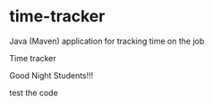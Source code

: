 # time-tracker
Java (Maven) application for tracking time on the job

Time tracker

Good Night Students!!!

test the code
